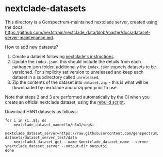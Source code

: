# nextclade-datasets

This directory is a Genspectrum-maintained nextclade server, created using the docs: https://github.com/nextstrain/nextclade_data/blob/master/docs/dataset-server-maintenance.md. 

How to add new datasets?

1. Create a dataset following [nextclade's instructions](https://github.com/nextstrain/nextclade_data/blob/master/docs/dataset-creation-guide.md).
2. Update the `index.json`: this should include the details from each pathogen.json folder, additionally the `index.json` expects datasets to be versioned. For simplicity set version to unreleased and keep each dataset in a subdirectory called `unreleased`.
3. Zip the contents of the dataset into `dataset.zip` - this is what will be downloaded by nextclade and unzipped prior to use.

Note that steps 2 and 3 are performed automatically by the CI when you create an official nextclade dataset, using the [rebuild script](https://github.com/nextstrain/nextclade_data/blob/master/scripts/rebuild/). 


Download H5N1 datasets as follows:
```
for i in {1..8}; do 
    nextclade_dataset_name=flu/h5n1/seg$i
    nextclade_dataset_server=https://raw.githubusercontent.com/genspectrum/nextclade-datasets/dataset_server_test/data
    nextclade3 dataset get --name $nextclade_dataset_name --server $nextclade_dataset_server --output-dir output$i
done
```
